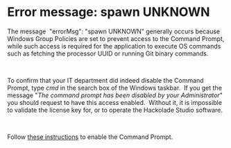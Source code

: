 # Error message: spawn UNKNOWN

The message&nbsp; "errorMsg": "spawn UNKNOWN" generally occurs because Windows Group Policies are set to prevent access to the Command Prompt, while such access is required for the application to execute OS commands such as fetching the processor UUID or running Git binary commands.

&nbsp;

To confirm that your IT department did indeed disable the Command Prompt, type *cmd* in the search box of the Windows taskbar.&nbsp; If you get the message "*The command prompt has been disabled by your Administrator*" you should request to have this access enabled.&nbsp; Without it, it is impossible to validate the license key for, or to operate the Hackolade Studio software.

&nbsp;

Follow [these instructions](<https://www.tweakandtrick.com/2013/08/enable-command-prompt.html> "target=\"\_blank\"") to enable the Command Prompt.
